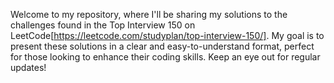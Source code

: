 Welcome to my repository, where I'll be sharing my solutions to the challenges found in the Top Interview 150 on LeetCode[https://leetcode.com/studyplan/top-interview-150/]. My goal is to present these solutions in a clear and easy-to-understand format, perfect for those looking to enhance their coding skills. Keep an eye out for regular updates!
